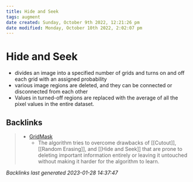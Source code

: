 ```yaml
---
title: Hide and Seek
tags: augment
date created: Sunday, October 9th 2022, 12:21:26 pm
date modified: Monday, October 10th 2022, 2:02:07 pm
---
```


# Hide and Seek
- divides an image into a specified number of grids and turns on and off each grid with an assigned probability
- various image regions are deleted, and they can be connected or disconnected from each other
- Values in turned-off regions are replaced with the average of all the pixel values in the entire dataset.

## Backlinks

> - [GridMask](GridMask.md)
>   - The algorithm tries to overcome drawbacks of [[Cutout]], [[Random Erasing]], and [[Hide and Seek]] that are prone to deleting important information entirely or leaving it untouched without making it harder for the algorithm to learn.

_Backlinks last generated 2023-01-28 14:37:47_
